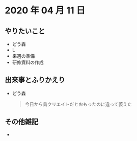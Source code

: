 # 2020 年 04 月 11 日

## やりたいこと

- どう森
- L
- 来週の準備
- 研修資料の作成

## 出来事とふりかえり

- どう森
  > 今日から島クリエイトだとおもったのに違って萎えた

## その他雑記

-
